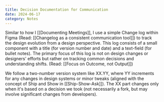 ```yaml
---
title: Decision Documentation for Communication
date: 2024-06-17
category: Notes
---
```


Similar to how I [[Documenting Meetings]], I use a simple Change log within Figma (Read: [[Changelog as a consistent communication tool]]) to track the design evolution from a design perspective. This log consists of a small component with a title (for version number and date) and a text-field (for bullet notes). The primary focus of this log is not on design changes or designers' efforts but rather on tracking common decisions and understanding shifts. (Read: [[Focus on Outcome, not Output]])

We follow a two-number version system like XX.YY, where YY increments for any changes in design systems or minor tweaks (aligned with the concept of Ship and Show in [[Ship-Show-Ask]]). The XX part changes only when it's based on a decision we took (not necessarily a fork, but may involve significant changes from developers).
